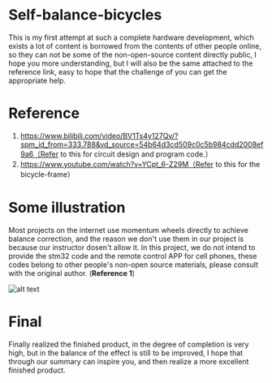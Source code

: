 # Self-balance-bicycles
This is my first attempt at such a complete hardware development, which exists a lot of content is borrowed from the contents of other people online, so they can not be some of the non-open-source content directly public, I hope you more understanding, but I will also be the same attached to the reference link, easy to hope that the challenge of you can get the appropriate help.

# Reference
1. https://www.bilibili.com/video/BV1Ts4y127Qv/?spm_id_from=333.788&vd_source=54b64d3cd509c0c5b984cdd2008ef9a6（Refer to this for circuit design and program code.）
2. https://www.youtube.com/watch?v=YCpt_6-Z29M（Refer to this for the bicycle-frame）

# Some illustration
Most projects on the internet use momentum wheels directly to achieve balance correction, and the reason we don't use them in our project is because our instructor dosen't allow it. In this project, we do not intend to provide the stm32 code and the remote control APP for cell phones, these codes belong to other people's non-open source materials, please consult with the original author. (**Reference 1**)

![alt text](图片1.jpg)


# Final
Finally realized the finished product, in the degree of completion is very high, but in the balance of the effect is still to be improved, I hope that through our summary can inspire you, and then realize a more excellent finished product.